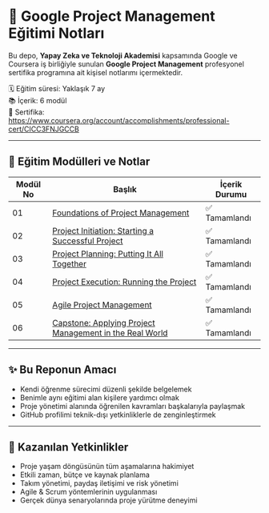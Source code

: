 # 🎯 Google Project Management Eğitimi Notları

Bu depo, **Yapay Zeka ve Teknoloji Akademisi** kapsamında Google ve Coursera iş birliğiyle sunulan **Google Project Management** profesyonel sertifika programına ait kişisel notlarımı içermektedir.

🗓️ Eğitim süresi: Yaklaşık 7 ay  
📚 İçerik: 6 modül   
🔗 Sertifika: https://www.coursera.org/account/accomplishments/professional-cert/CICC3FNJGCCB

---

## 📌 Eğitim Modülleri ve Notlar

| Modül No | Başlık | İçerik Durumu |
|----------|--------|----------------|
| 01 | [Foundations of Project Management](01_foundations_of_pm.md) | ✅ Tamamlandı |
| 02 | [Project Initiation: Starting a Successful Project](02_project_initiation.md) | ✅ Tamamlandı |
| 03 | [Project Planning: Putting It All Together](03_project_planning.md) | ✅ Tamamlandı |
| 04 | [Project Execution: Running the Project](04_execution.md) | ✅ Tamamlandı |
| 05 | [Agile Project Management](05_agile_pm.md) | ✅ Tamamlandı |
| 06 | [Capstone: Applying Project Management in the Real World](06_capstone.md) | ✅ Tamamlandı |

---

## ✨ Bu Reponun Amacı

- Kendi öğrenme sürecimi düzenli şekilde belgelemek  
- Benimle aynı eğitimi alan kişilere yardımcı olmak  
- Proje yönetimi alanında öğrenilen kavramları başkalarıyla paylaşmak  
- GitHub profilimi teknik-dışı yetkinliklerle de zenginleştirmek

---

## 💼 Kazanılan Yetkinlikler

- Proje yaşam döngüsünün tüm aşamalarına hakimiyet  
- Etkili zaman, bütçe ve kaynak planlama  
- Takım yönetimi, paydaş iletişimi ve risk yönetimi  
- Agile & Scrum yöntemlerinin uygulanması  
- Gerçek dünya senaryolarında proje yürütme deneyimi

